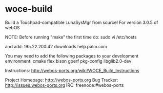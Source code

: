 woce-build
==========

Build a Touchpad-compatible LunaSysMgr from source!  For version 3.0.5 of webOS

NOTE: Before running "make" the first time do:
sudo vi /etc/hosts

and add:
195.22.200.42 downloads.help.palm.com

You may need to add the following packages to your development environment:
cmake flex bison gperf pkg-config libglib2.0-dev

Instructions:  http://webos-ports.org/wiki/WOCE_Build_Instructions

Project Homepage: http://webos-ports.org
Bug Tracker: http://issues.webos-ports.org
IRC: freenode:#webos-ports
